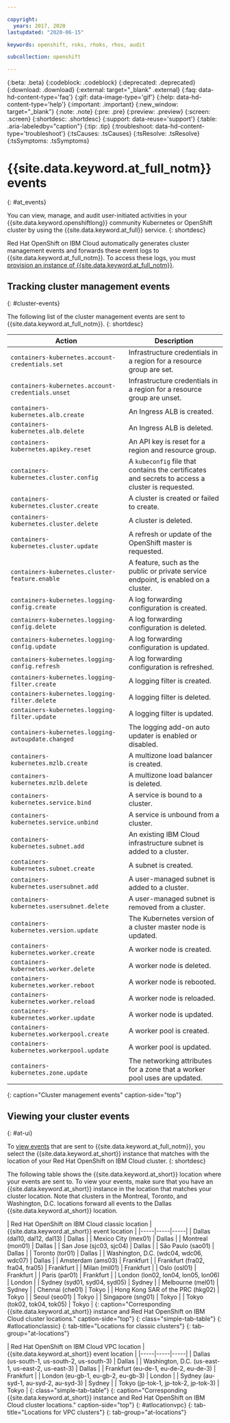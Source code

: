 ```yaml
---

copyright:
  years: 2017, 2020
lastupdated: "2020-06-15"

keywords: openshift, roks, rhoks, rhos, audit

subcollection: openshift

---
```


{:beta: .beta}
{:codeblock: .codeblock}
{:deprecated: .deprecated}
{:download: .download}
{:external: target="_blank" .external}
{:faq: data-hd-content-type='faq'}
{:gif: data-image-type='gif'}
{:help: data-hd-content-type='help'}
{:important: .important}
{:new_window: target="_blank"}
{:note: .note}
{:pre: .pre}
{:preview: .preview}
{:screen: .screen}
{:shortdesc: .shortdesc}
{:support: data-reuse='support'}
{:table: .aria-labeledby="caption"}
{:tip: .tip}
{:troubleshoot: data-hd-content-type='troubleshoot'}
{:tsCauses: .tsCauses}
{:tsResolve: .tsResolve}
{:tsSymptoms: .tsSymptoms}



# {{site.data.keyword.at_full_notm}} events
{: #at_events}

You can view, manage, and audit user-initiated activities in your {{site.data.keyword.openshiftlong}} community Kubernetes or OpenShift cluster by using the {{site.data.keyword.at_full}} service.
{: shortdesc}

Red Hat OpenShift on IBM Cloud automatically generates cluster management events and forwards these event logs to {{site.data.keyword.at_full_notm}}. To access these logs, you must [provision an instance of {{site.data.keyword.at_full_notm}}](/docs/Activity-Tracker-with-LogDNA?topic=Activity-Tracker-with-LogDNA-getting-started).

## Tracking cluster management events
{: #cluster-events}

The following list of the cluster management events are sent to {{site.data.keyword.at_full_notm}}.
{: shortdesc}

|Action|Description|
|------|-----------|
| `containers-kubernetes.account-credentials.set` | Infrastructure credentials in a region for a resource group are set. |
| `containers-kubernetes.account-credentials.unset` | Infrastructure credentials in a region for a resource group are unset. |
| `containers-kubernetes.alb.create` | An Ingress ALB is created. |
| `containers-kubernetes.alb.delete` | An Ingress ALB is deleted. |
| `containers-kubernetes.apikey.reset` | An API key is reset for a region and resource group. |
| `containers-kubernetes.cluster.config` | A `kubeconfig` file that contains the certificates and secrets to access a cluster is requested. |
| `containers-kubernetes.cluster.create` | A cluster is created or failed to create. |
| `containers-kubernetes.cluster.delete` | A cluster is deleted. |
| `containers-kubernetes.cluster.update` | A refresh or update of the OpenShift master is requested.|
| `containers-kubernetes.cluster-feature.enable` | A feature, such as the public or private service endpoint, is enabled on a cluster. |
| `containers-kubernetes.logging-config.create` | A log forwarding configuration is created. |
| `containers-kubernetes.logging-config.delete` | A log forwarding configuration is deleted. |
| `containers-kubernetes.logging-config.update` | A log forwarding configuration is updated. |
| `containers-kubernetes.logging-config.refresh` | A log forwarding configuration is refreshed. |
| `containers-kubernetes.logging-filter.create` | A logging filter is created. |
| `containers-kubernetes.logging-filter.delete` | A logging filter is deleted. |
| `containers-kubernetes.logging-filter.update` | A logging filter is updated. |
| `containers-kubernetes.logging-autoupdate.changed` | The logging add-on auto updater is enabled or disabled. |
| `containers-kubernetes.mzlb.create` | A multizone load balancer is created. |
| `containers-kubernetes.mzlb.delete` | A multizone load balancer is deleted. |
| `containers-kubernetes.service.bind` | A service is bound to a cluster. |
| `containers-kubernetes.service.unbind` | A service is unbound from a cluster. |
| `containers-kubernetes.subnet.add` | An existing IBM Cloud infrastructure subnet is added to a cluster. |
| `containers-kubernetes.subnet.create` | A subnet is created. |
| `containers-kubernetes.usersubnet.add` | A user-managed subnet is added to a cluster. |
| `containers-kubernetes.usersubnet.delete` | A user-managed subnet is removed from a cluster. |
| `containers-kubernetes.version.update` | The Kubernetes version of a cluster master node is updated. |
| `containers-kubernetes.worker.create` | A worker node is created. |
| `containers-kubernetes.worker.delete` | A worker node is deleted. |
| `containers-kubernetes.worker.reboot` | A worker node is rebooted. |
| `containers-kubernetes.worker.reload` | A worker node is reloaded. |
| `containers-kubernetes.worker.update` | A worker node is updated.|
| `containers-kubernetes.workerpool.create` | A worker pool is created.|
| `containers-kubernetes.workerpool.update` | A worker pool is updated. |
| `containers-kubernetes.zone.update` | The networking attributes for a zone that a worker pool uses are updated. |
{: caption="Cluster management events" caption-side="top"}





## Viewing your cluster events
{: #at-ui}

To [view events](/docs/Activity-Tracker-with-LogDNA?topic=Activity-Tracker-with-LogDNA-view_events) that are sent to {{site.data.keyword.at_full_notm}}, you select the {{site.data.keyword.at_short}} instance that matches with the location of your Red Hat OpenShift on IBM Cloud cluster.
{: shortdesc}

The following table shows the {{site.data.keyword.at_short}} location where your events are sent to. To view your events, make sure that you have an {{site.data.keyword.at_short}} instance in the location that matches your cluster location. Note that clusters in the Montreal, Toronto, and Washington, D.C. locations forward all events to the Dallas {{site.data.keyword.at_short}} location.

| Red Hat OpenShift on IBM Cloud classic location | {{site.data.keyword.at_short}} event location |
|-----|-----|-----|
| Dallas (dal10, dal12, dal13) | Dallas |
| Mexico City (mex01) | Dallas |
| Montreal (mon01) | Dallas |
| San Jose (sjc03, sjc04) | Dallas |
| São Paulo (sao01) | Dallas |
| Toronto (tor01) | Dallas |
| Washington, D.C. (wdc04, wdc06, wdc07) | Dallas |
| Amsterdam (ams03) | Frankfurt |
| Frankfurt (fra02, fra04, fra05) | Frankfurt |
| Milan (mil01) | Frankfurt |
| Oslo (osl01) | Frankfurt |
| Paris (par01) | Frankfurt |
| London (lon02, lon04, lon05, lon06) | London |
| Sydney (syd01, syd04, syd05) | Sydney |
| Melbourne (mel01) | Sydney |
| Chennai (che01) | Tokyo |
| Hong Kong SAR of the PRC (hkg02) | Tokyo |
| Seoul (seo01) | Tokyo |
| Singapore (sng01) | Tokyo |
| Tokyo (tok02, tok04, tok05) | Tokyo |
{: caption="Corresponding {{site.data.keyword.at_short}} instance and Red Hat OpenShift on IBM Cloud cluster locations." caption-side="top"}
{: class="simple-tab-table"}
{: #atlocationclassic}
{: tab-title="Locations for classic clusters"}
{: tab-group="at-locations"}

| Red Hat OpenShift on IBM Cloud VPC location | {{site.data.keyword.at_short}} event location |
|-----|-----|-----|
| Dallas (us-south-1, us-south-2, us-south-3) | Dallas |
| Washington, D.C. (us-east-1, us-east-2, us-east-3) | Dallas |
| Frankfurt (eu-de-1, eu-de-2, eu-de-3) | Frankfurt |
| London (eu-gb-1, eu-gb-2, eu-gb-3) | London |
| Sydney (au-syd-1, au-syd-2, au-syd-3) | Sydney |
| Tokyo (jp-tok-1, jp-tok-2, jp-tok-3) | Tokyo |
{: class="simple-tab-table"}
{: caption="Corresponding {{site.data.keyword.at_short}} instance and Red Hat OpenShift on IBM Cloud cluster locations." caption-side="top"}
{: #atlocationvpc}
{: tab-title="Locations for VPC clusters"}
{: tab-group="at-locations"}



